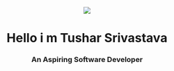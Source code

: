 <p align="center">
  <img src="https://i.pinimg.com/736x/a2/d7/c0/a2d7c02d11fb7517f5875fcf22141805.jpg" >
</p>
<h1 align="center">Hello i m Tushar Srivastava</h1>
<h3 align="center">An Aspiring Software Developer</h3>

<!--
**Tusharsrivastava001/Tusharsrivastava001** is a ✨ _special_ ✨ repository because its `README.md` (this file) appears on your GitHub profile.

Here are some ideas to get you started:

- 🔭 I’m currently working on ...
- 🌱 I’m currently learning ...
- 👯 I’m looking to collaborate on ...
- 🤔 I’m looking for help with ...
- 💬 Ask me about ...
- 📫 How to reach me: ...
- 😄 Pronouns: ...
- ⚡ Fun fact: ...
-->
